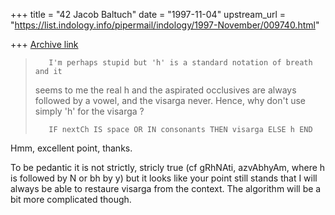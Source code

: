 +++
title = "42 Jacob Baltuch"
date = "1997-11-04"
upstream_url = "https://list.indology.info/pipermail/indology/1997-November/009740.html"

+++
[Archive link](https://list.indology.info/pipermail/indology/1997-November/009740.html)

>        I'm perhaps stupid but 'h' is a standard notation of breath and it
>seems to me the real h and the aspirated occlusives are always followed by
>a vowel, and the visarga never. Hence, why don't use simply 'h' for the
>visarga ?
>
>        IF nextCh IS space OR IN consonants THEN visarga ELSE h END

Hmm, excellent point, thanks.

To be pedantic it is not strictly, stricly true (cf gRhNAti, azvAbhyAm,
where h is followed by N or bh by y) but it looks like your point still
stands that I will always be able to restaure visarga from the context.
The algorithm will be a bit more complicated though.



